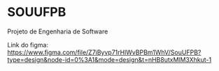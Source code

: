 # SOUUFPB
Projeto de Engenharia de Software

Link do figma: https://www.figma.com/file/Z7iByvp71rHlWvBPBm1WhV/SouUFPB?type=design&node-id=0%3A1&mode=design&t=nHB8utxMlM3Xhkut-1

